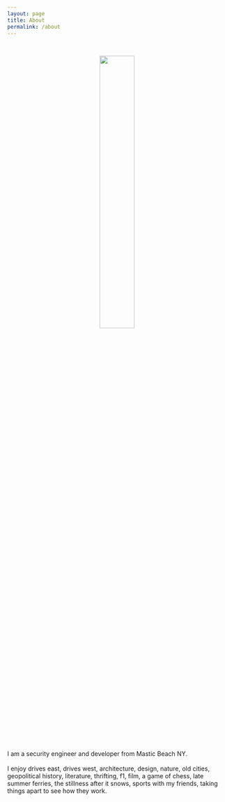 ```yaml
---
layout: page
title: About
permalink: /about
---
```


<center><img src="{{ site.github.url }}/assets/img/nm.png" width="40%" style="margin: 30px 0px"></center>
I am a security engineer and developer from Mastic Beach NY.
<br><br>
I enjoy drives east, drives west, architecture, design, nature, old cities, geopolitical history, literature, thrifting, f1, film, a game of chess, late summer ferries, the stillness after it snows, sports with my friends, taking things apart to see how they work.
